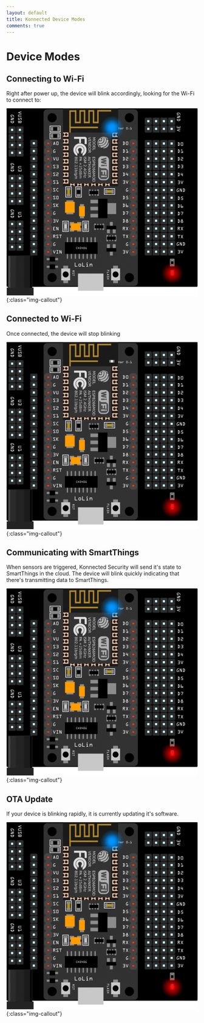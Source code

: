 ```yaml
---
layout: default
title: Konnected Device Modes
comments: true
---
```


# Device Modes

## Connecting to Wi-Fi

Right after power up, the device will blink accordingly, looking for the Wi-Fi to connect to:

![](/assets/images/nodemcu_base_connecting.gif){:class="img-callout"}

## Connected to Wi-Fi

Once connected, the device will stop blinking

![](/assets/images/nodemcu_base_connected.png){:class="img-callout"}

## Communicating with SmartThings

When sensors are triggered, Konnected Security will send it's state to SmartThings in the cloud. The device will blink quickly indicating that there's transmitting data to SmartThings.

![](/assets/images/nodemcu_base_communicating.gif){:class="img-callout"}

## OTA Update

If your device is blinking rapidly, it is currently updating it's software. 

![](/assets/images/nodemcu_base_updating.gif){:class="img-callout"}
